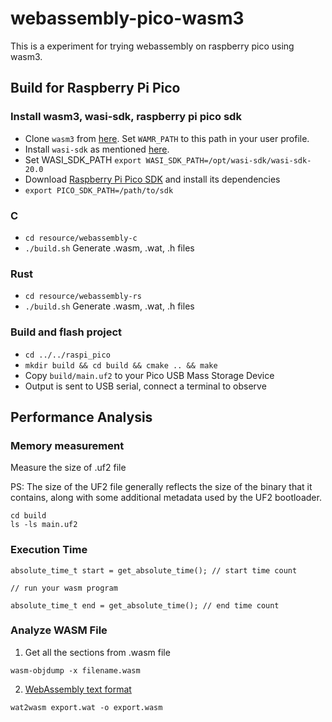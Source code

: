 # webassembly-pico-wasm3
This is a experiment for trying webassembly on raspberry pico using wasm3.


## Build for Raspberry Pi Pico

### Install wasm3, wasi-sdk, raspberry pi pico sdk
- Clone `wasm3` from [here](https://github.com/wasm3/wasm3/tree/main). Set `WAMR_PATH` to this path in your user profile.
- Install `wasi-sdk` as mentioned [here](https://github.com/WebAssembly/wasi-sdk).
- Set WASI_SDK_PATH `export WASI_SDK_PATH=/opt/wasi-sdk/wasi-sdk-20.0`
- Download [Raspberry Pi Pico SDK](https://github.com/raspberrypi/pico-sdk) and install its dependencies
- `export PICO_SDK_PATH=/path/to/sdk`

### C
- `cd resource/webassembly-c`
- `./build.sh` Generate .wasm, .wat, .h files

### Rust
- `cd resource/webassembly-rs`
- `./build.sh` Generate .wasm, .wat, .h files

### Build and flash project
- `cd ../../raspi_pico`
- `mkdir build && cd build && cmake .. && make`
- Copy `build/main.uf2` to your Pico USB Mass Storage Device
- Output is sent to USB serial, connect a terminal to observe



## Performance Analysis

### Memory measurement

Measure the size of .uf2 file 

PS: The size of the UF2 file generally reflects the size of the binary that it contains, along with some additional metadata used by the UF2 bootloader. 

```
cd build
ls -ls main.uf2
```

### Execution Time

```
absolute_time_t start = get_absolute_time(); // start time count

// run your wasm program

absolute_time_t end = get_absolute_time(); // end time count
```


### Analyze WASM File

1. Get all the sections from .wasm file
```
wasm-objdump -x filename.wasm
```


2. [WebAssembly text format](https://developer.mozilla.org/en-US/docs/WebAssembly/Understanding_the_text_format)

```
wat2wasm export.wat -o export.wasm
```
